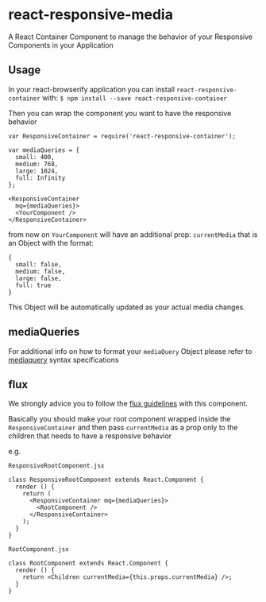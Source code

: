 # react-responsive-media

A React Container Component to manage the behavior of your Responsive Components in your Application


## Usage

In your react-browserify application you can install `react-responsive-container` with:
```$ npm install --save react-responsive-container```

Then you can wrap the component you want to have the responsive behavior

```
var ResponsiveContainer = require('react-responsive-container');

var mediaQueries = {
  small: 400,
  medium: 768,
  large: 1024,
  full: Infinity
};

<ResponsiveContainer
  mq={mediaQueries}>
  <YourComponent />
</ResponsiveContainer>
```

from now on `YourComponent` will have an additional prop: `currentMedia` that is an Object with the format:
```
{
  small: false,
  medium: false,
  large: false,
  full: true
}
```

This Object will be automatically updated as your actual media changes.


## mediaQueries

For additional info on how to format your `mediaQuery` Object please refer to [mediaquery](https://github.com/axyz/mediaquery) syntax specifications


## flux

We strongly advice you to follow the [flux guidelines](https://facebook.github.io/flux/docs/overview.html) with this component.

Basically you should make your root component wrapped inside the `ResponsiveContainer` and then pass `currentMedia` as a prop only to the children that needs to have a responsive behavior

e.g.

`ResponsiveRootComponent.jsx`
```
class ResponsiveRootComponent extends React.Component {
  render () {
    return (
      <ResponsiveContainer mq={mediaQueries}>
        <RootComponent />
      </ResponsiveContainer>
    );
  }
}
```

`RootComponent.jsx`
```
class RootComponent extends React.Component {
  render () {
    return <Children currentMedia={this.props.currentMedia} />;
  }
}
```
